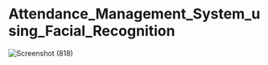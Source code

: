 # Attendance_Management_System_using_Facial_Recognition
![Screenshot (818)](https://user-images.githubusercontent.com/84696409/165603518-c977d600-7bf1-4fb3-bbd0-c63315df2ebd.png)

